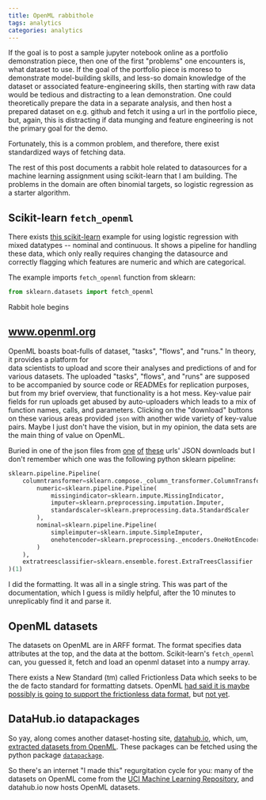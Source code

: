 ```yaml
---
title: OpenML rabbithole
tags: analytics
categories: analytics
---
```


If the goal is to post a sample jupyter notebook online as a portfolio demonstration piece, then one of the first "problems" one encounters is, 
what dataset to use. If the goal of the portfolio piece is moreso to demonstrate model-building skills, and less-so domain knowledge of the dataset 
or associated feature-engineering skills, then starting with raw data would be tedious and distracting to a lean demonstration. 
One could theoretically prepare the data in a separate analysis, and then host a prepared dataset on e.g. github and fetch it using a url in the 
portfolio piece, but, again, this is distracting if data munging and feature engineering is not the primary goal for the demo.

Fortunately, this is a common problem, and therefore, there exist standardized ways of fetching data.

The rest of this post documents a rabbit hole related to datasources for a machine learning assignment using scikit-learn that I am building.
The problems in the domain are often binomial targets, so logistic regression as a starter algorithm.

Scikit-learn `fetch_openml`
---------------------------

There exists [this scikit-learn](https://scikit-learn.org/stable/auto_examples/compose/plot_column_transformer_mixed_types.html#sphx-glr-auto-examples-compose-plot-column-transformer-mixed-types-py)
example for using logistic regression with mixed datatypes -- nominal and continuous. It shows a pipeline for handling these data, which only really requires changing
the datasource and correctly flagging which features are numeric and which are categorical.

The example imports `fetch_openml` function from sklearn:

```python
from sklearn.datasets import fetch_openml
```

Rabbit hole begins
  

www.openml.org
--------------

OpenML boasts boat-fulls of dataset, "tasks", "flows", and "runs." In theory, it provides a platform for  
data scientists to upload and score their analyses and predictions of and for various datasets. The uploaded "tasks", "flows", and "runs" are supposed to be accompanied by
source code or READMEs for replication purposes, but from my brief overview, that functionality is a hot mess. Key-value pair fields for run uploads get abused by
auto-uploaders which leads to a mix of function names, calls, and parameters. Clicking on the "download" buttons on these various areas provided
`json` with another wide variety of key-value pairs. Maybe I just don't have the vision, but in my opinion, the data sets are the main thing of value on OpenML.

Buried in one of the json files from [one](https://www.openml.org/r/6003251) [of](https://www.openml.org/r/9525179) [these](https://www.openml.org/f/6970) urls' JSON downloads but I don't remember which one was the following python sklearn pipeline:

```python
sklearn.pipeline.Pipeline(
    columntransformer=sklearn.compose._column_transformer.ColumnTransformer(
        numeric=sklearn.pipeline.Pipeline(
            missingindicator=sklearn.impute.MissingIndicator,
            imputer=sklearn.preprocessing.imputation.Imputer,
            standardscaler=sklearn.preprocessing.data.StandardScaler
        ),
        nominal=sklearn.pipeline.Pipeline(
            simpleimputer=sklearn.impute.SimpleImputer,
            onehotencoder=sklearn.preprocessing._encoders.OneHotEncoder
        )
    ),
    extratreesclassifier=sklearn.ensemble.forest.ExtraTreesClassifier
)(1)
```

I did the formatting. It was all in a single string. This was part of the documentation, which I guess is mildly helpful, after the 10 minutes to unreplicably find
it and parse it.

OpenML datasets
---------------

The datasets on OpenML are in ARFF format. The format specifies data attributes at the top, and the data at the bottom. Scikit-learn's `fetch_openml` can, 
you guessed it, fetch and load an openml dataset into a numpy array. 

There exists a New Standard (tm) called Frictionless Data which seeks to be the de facto standard for formatting datsets. OpenML [had said it is maybe possibly
is going to support the frictionless data format](https://frictionlessdata.io/articles/openml/), 
but [not yet](https://github.com/openml/OpenML/issues/482#issuecomment-378565567).



DataHub.io datapackages
-----------------------

So yay, along comes another dataset-hosting site, [datahub.io](https://datahub.io), which, um, [extracted datasets from OpenML](https://datahub.io/blog/new-machine-learning-datasets).
These packages can be fetched using the python package [`datapackage`](https://pypi.org/project/datapackage/).

So there's an internet "I made this" regurgitation cycle for you: many of the datasets on OpenML come from the [UCI Machine Learning Repository](https://archive.ics.uci.edu/ml/index.php), 
and datahub.io now hosts OpenML datasets.
